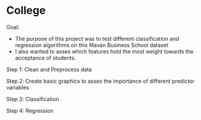 # College 

Goal:
- The purpose of this project was to test different classification and regression algorithms on this Mavan Business School dataset 
- I also wanted to asses which features hold the most weight towards the acceptance of students. 

Step 1: Clean and Preprocess data

Step 2: Create basic graphics to asses the importance of different predictor variables 

Step 3: Classification

Step 4: Regression 
